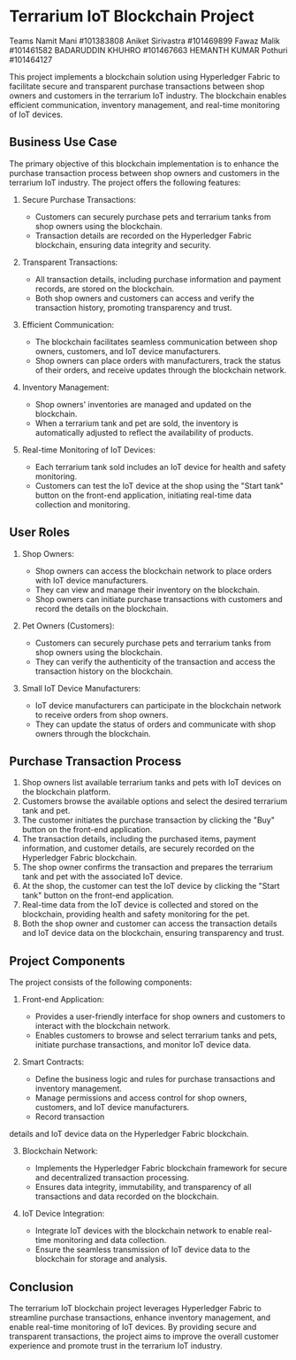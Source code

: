 
# Terrarium IoT Blockchain Project

Teams
Namit Mani					#101383808
Aniket Sirivastra       #101469899
Fawaz Malik					#101461582
BADARUDDIN KHUHRO 	   #101467663
HEMANTH KUMAR Pothuri  	#101464127


This project implements a blockchain solution using Hyperledger Fabric to facilitate secure and transparent purchase transactions between shop owners and customers in the terrarium IoT industry. The blockchain enables efficient communication, inventory management, and real-time monitoring of IoT devices.

## Business Use Case

The primary objective of this blockchain implementation is to enhance the purchase transaction process between shop owners and customers in the terrarium IoT industry. The project offers the following features:

1. Secure Purchase Transactions:
   - Customers can securely purchase pets and terrarium tanks from shop owners using the blockchain.
   - Transaction details are recorded on the Hyperledger Fabric blockchain, ensuring data integrity and security.

2. Transparent Transactions:
   - All transaction details, including purchase information and payment records, are stored on the blockchain.
   - Both shop owners and customers can access and verify the transaction history, promoting transparency and trust.

3. Efficient Communication:
   - The blockchain facilitates seamless communication between shop owners, customers, and IoT device manufacturers.
   - Shop owners can place orders with manufacturers, track the status of their orders, and receive updates through the blockchain network.

4. Inventory Management:
   - Shop owners' inventories are managed and updated on the blockchain.
   - When a terrarium tank and pet are sold, the inventory is automatically adjusted to reflect the availability of products.

5. Real-time Monitoring of IoT Devices:
   - Each terrarium tank sold includes an IoT device for health and safety monitoring.
   - Customers can test the IoT device at the shop using the "Start tank" button on the front-end application, initiating real-time data collection and monitoring.

## User Roles

1. Shop Owners:
   - Shop owners can access the blockchain network to place orders with IoT device manufacturers.
   - They can view and manage their inventory on the blockchain.
   - Shop owners can initiate purchase transactions with customers and record the details on the blockchain.

2. Pet Owners (Customers):
   - Customers can securely purchase pets and terrarium tanks from shop owners using the blockchain.
   - They can verify the authenticity of the transaction and access the transaction history on the blockchain.

3. Small IoT Device Manufacturers:
   - IoT device manufacturers can participate in the blockchain network to receive orders from shop owners.
   - They can update the status of orders and communicate with shop owners through the blockchain.

## Purchase Transaction Process

1. Shop owners list available terrarium tanks and pets with IoT devices on the blockchain platform.
2. Customers browse the available options and select the desired terrarium tank and pet.
3. The customer initiates the purchase transaction by clicking the "Buy" button on the front-end application.
4. The transaction details, including the purchased items, payment information, and customer details, are securely recorded on the Hyperledger Fabric blockchain.
5. The shop owner confirms the transaction and prepares the terrarium tank and pet with the associated IoT device.
6. At the shop, the customer can test the IoT device by clicking the "Start tank" button on the front-end application.
7. Real-time data from the IoT device is collected and stored on the blockchain, providing health and safety monitoring for the pet.
8. Both the shop owner and customer can access the transaction details and IoT device data on the blockchain, ensuring transparency and trust.

## Project Components

The project consists of the following components:

1. Front-end Application:
   - Provides a user-friendly interface for shop owners and customers to interact with the blockchain network.
   - Enables customers to browse and select terrarium tanks and pets, initiate purchase transactions, and monitor IoT device data.

2. Smart Contracts:
   - Define the business logic and rules for purchase transactions and inventory management.
   - Manage permissions and access control for shop owners, customers, and IoT device manufacturers.
   - Record transaction

 details and IoT device data on the Hyperledger Fabric blockchain.

3. Blockchain Network:
   - Implements the Hyperledger Fabric blockchain framework for secure and decentralized transaction processing.
   - Ensures data integrity, immutability, and transparency of all transactions and data recorded on the blockchain.

4. IoT Device Integration:
   - Integrate IoT devices with the blockchain network to enable real-time monitoring and data collection.
   - Ensure the seamless transmission of IoT device data to the blockchain for storage and analysis.

## Conclusion

The terrarium IoT blockchain project leverages Hyperledger Fabric to streamline purchase transactions, enhance inventory management, and enable real-time monitoring of IoT devices. By providing secure and transparent transactions, the project aims to improve the overall customer experience and promote trust in the terrarium IoT industry.
